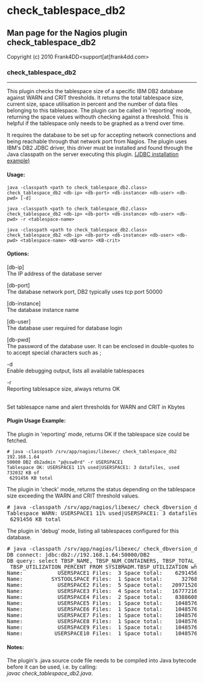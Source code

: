 # check_tablespace_db2

## Man page for the Nagios plugin check_tablespace_db2

Copyright (c) 2010 Frank4DD<support[at]frank4dd.com>

### check_tablespace_db2

* * *

This plugin checks the tablespace size of a specific IBM DB2 database against WARN and CRIT thresholds. It returns the total tablespace size, current size, space utilisation in percent and the number of data files belonging to this tablespace. The plugin can be called in 'reporting' mode, returning the space values withouth checking against a threshold. This is helpful if the tablespace only needs to be graphed as a trend over time.

It requires the database to be set up for accepting network connections and being reachable through that network port from Nagios. The plugin uses IBM's DB2 JDBC driver, this driver must be installed and found through the Java classpath on the server executing this plugin. [(JDBC installation example)](http://fm4dd.com/database/howto-install-IBMdb2-jdbc.htm)

#### Usage:

`java -classpath <path to check_tablespace_db2.class> check_tablespace_db2 <db-ip> <db-port> <db-instance> <db-user> <db-pwd> [-d]`  

`java -classpath <path to check_tablespace_db2.class> check_tablespace_db2 <db-ip> <db-port> <db-instance> <db-user> <db-pwd> -r <tablespace-name>`  

`java -classpath <path to check_tablespace_db2.class> check_tablespace_db2 <db-ip> <db-port> <db-instance> <db-user> <db-pwd> <tablespace-name> <KB-warn> <KB-crit>`

#### Options:

[db-ip]  
      The IP address of the database server

[db-port]  
      The database network port, DB2 typically uses tcp port 50000

[db-instance]  
      The database instance name

[db-user]  
      The database user required for database login

[db-pwd]  
      The password of the database user. It can be enclosed in double-quotes to to accept special characters such as ;

-d  
      Enable debugging output, lists all available tablespaces

-r <tablespace>  
      Reporting tablesapce size, always returns OK

<tablespace> <KB-warn> <KB-crit>  
      Set tablesapce name and alert thresholds for WARN and CRIT in Kbytes

#### Plugin Usage Example:

The plugin in 'reporting' mode, returns OK if the tablespace size could be fetched.

    # java -classpath /srv/app/nagios/libexec/ check_tablespace_db2 192.168.1.64
    50000 DB2 db2admin "p@ssw0rd" -r USERSPACE1
    Tablespace OK: USERSPACE1 11% used|USERSPACE1: 3 datafiles, used 732032 KB of
     6291456 KB total

The plugin in 'check' mode, returns the status depending on the tablespace size exceeding the WARN and CRIT threshold values.

<pre># java -classpath /srv/app/nagios/libexec/ check_dbversion_db2 192.168.1.64 50000 DB2 db2admin "p@ssw0rd" USERSPACE1 732032 732034
Tablespace WARN: USERSPACE1 11% used|USERSPACE1: 3 datafiles, used 732032 KB of
 6291456 KB total</pre>

The plugin in 'debug' mode, listing all tablespaces configured for this database.

<pre># java -classpath /srv/app/nagios/libexec/ check_dbversion_db2 192.168.1.64 50000 DB2 db2admin "p@ssw0rd" -d
DB connect: jdbc:db2://192.168.1.64:50000/DB2
DB query: select TBSP_NAME, TBSP_NUM_CONTAINERS, TBSP_TOTAL_SIZE_KB, TBSP_USED_SIZE_KB,
 TBSP_UTILIZATION_PERCENT FROM SYSIBMADM.TBSP_UTILIZATION where TBSP_TOTAL_SIZE_KB > 0
Name:           USERSPACE1 Files:  3 Space total:    6291456 KB Space used:     732032 KB Space % used:  11 %
Name:         SYSTOOLSPACE Files:  1 Space total:      32768 KB Space used:       1776 KB Space % used:   5 %
Name:           USERSPACE2 Files:  5 Space total:   20971520 KB Space used:    1660416 KB Space % used:   7 %
Name:           USERSPACE3 Files:  4 Space total:   16777216 KB Space used:    2671616 KB Space % used:  15 %
Name:           USERSPACE4 Files:  2 Space total:    8388608 KB Space used:      29440 KB Space % used:   0 %
Name:           USERSPACE5 Files:  1 Space total:    1048576 KB Space used:        384 KB Space % used:   0 %
Name:           USERSPACE6 Files:  1 Space total:    1048576 KB Space used:      41600 KB Space % used:   3 %
Name:           USERSPACE7 Files:  1 Space total:    1048576 KB Space used:      53120 KB Space % used:   5 %
Name:           USERSPACE8 Files:  1 Space total:    1048576 KB Space used:      70016 KB Space % used:   6 %
Name:           USERSPACE9 Files:  1 Space total:    1048576 KB Space used:      77696 KB Space % used:   7 %
Name:          USERSPACE10 Files:  1 Space total:    1048576 KB Space used:     296448 KB Space % used:  28 %</pre>

#### Notes:

The plugin's .java source code file needs to be compiled into Java bytecode before it can be used, i.e. by calling:  
_javac check_tablespace_db2.java_.
